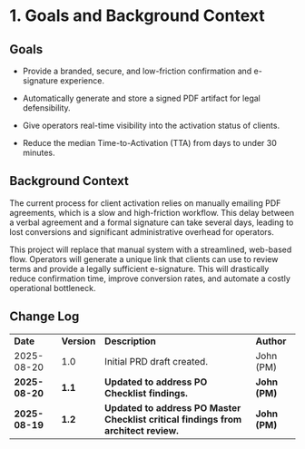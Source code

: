 # **1. Goals and Background Context**

## **Goals**

- Provide a branded, secure, and low-friction confirmation and e-signature experience.
    
- Automatically generate and store a signed PDF artifact for legal defensibility.
    
- Give operators real-time visibility into the activation status of clients.
    
- Reduce the median Time-to-Activation (TTA) from days to under 30 minutes.
    

## **Background Context**

The current process for client activation relies on manually emailing PDF agreements, which is a slow and high-friction workflow. This delay between a verbal agreement and a formal signature can take several days, leading to lost conversions and significant administrative overhead for operators.

This project will replace that manual system with a streamlined, web-based flow. Operators will generate a unique link that clients can use to review terms and provide a legally sufficient e-signature. This will drastically reduce confirmation time, improve conversion rates, and automate a costly operational bottleneck.

## **Change Log**

|   |   |   |   |
|---|---|---|---|
|**Date**|**Version**|**Description**|**Author**|
|2025-08-20|1.0|Initial PRD draft created.|John (PM)|
|**2025-08-20**|**1.1**|**Updated to address PO Checklist findings.**|**John (PM)**|
|**2025-08-19**|**1.2**|**Updated to address PO Master Checklist critical findings from architect review.**|**John (PM)**|
